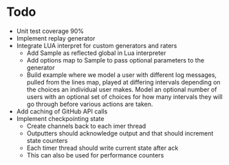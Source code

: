 # Todo

* Unit test coverage 90%
* Implement replay generator
* Integrate LUA interpret for custom generators and raters
    * Add Sample as reflected global in Lua interpreter
    * Add options map to Sample to pass optional parameters to the generator
    * Build example where we model a user with different log messages, pulled from the lines map, played at differing intervals depending on the choices
      an individual user makes.  Model an optional number of users with an optional set of choices for how many intervals they will go through before
      various actions are taken.
* Add caching of GitHub API calls
* Implement checkpointing state
    * Create channels back to each imer thread
    * Outputters should acknowledge output and that should increment state counters
    * Each timer thread should write current state after ack
    * This can also be used for performance counters